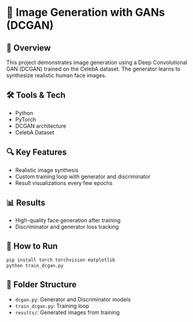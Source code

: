 # 🎨 Image Generation with GANs (DCGAN)

## 📌 Overview
This project demonstrates image generation using a Deep Convolutional GAN (DCGAN) trained on the CelebA dataset. The generator learns to synthesize realistic human face images.

## 🛠️ Tools & Tech
- Python
- PyTorch
- DCGAN architecture
- CelebA Dataset

## 🔍 Key Features
- Realistic image synthesis
- Custom training loop with generator and discriminator
- Result visualizations every few epochs

## 📊 Results
- High-quality face generation after training
- Discriminator and generator loss tracking

## 🚀 How to Run
```bash
pip install torch torchvision matplotlib
python train_dcgan.py
```

## 📁 Folder Structure
- `dcgan.py`: Generator and Discriminator models
- `train_dcgan.py`: Training loop
- `results/`: Generated images from training
